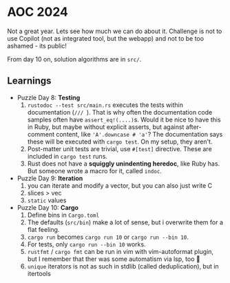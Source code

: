 # AOC 2024

Not a great year. Lets see how much we can do about it.
Challenge is not to use Copilot (not as integrated tool, but the webapp) and not to be too ashamed - its public!

From day 10 on, solution algorithms are in `src/`.

## Learnings

* Puzzle Day 8: **Testing**
  1. `rustodoc --test src/main.rs` executes the tests within documentation (`/// `).
    That is why often the documentation code samples often have `assert_eq!(....)`s.
    Would it be nice to have this in Ruby, but maybe without
    explicit asserts, but against after-comment content, like
    `'A'.downcase # 'a'`?
    The documentation says these will be executed with `cargo test`. On my setup, they aren't.
  2. Post-matter unit tests are trivial, use `#[test]` directive.
    These are included in `cargo test` runs.
  3. Rust does not have a **squiggly unindenting heredoc**, like Ruby has.
    But someone wrote a macro for it, called `indoc`.
* Puzzle Day 9: **Iteration**
  1. you can iterate and modify a vector, but you can also just write C
  2. slices > vec
  3. `static` values
* Puzzle Day 10: **Cargo**
  1. Define bins in `Cargo.toml`
  2. The defaults (`src/bin`) make a lot of sense, but i overwrite them for a flat feeling.
  3. `cargo run` becomes `cargo run 10` or `cargo run --bin 10`.
  4. For tests, only `cargo run --bin 10` works.
  5. `rustfmt` / `cargo fmt` can be run in vim with vim-autoformat plugin, but I remember that ther was some automatism via lsp, too 🤔
  6. `unique` iterators is not as such in stdlib (called deduplication), but in itertools
